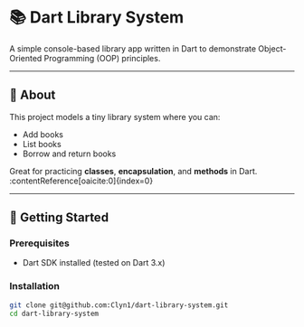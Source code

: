 # 📚 Dart Library System

A simple console-based library app written in Dart to demonstrate Object-Oriented Programming (OOP) principles.

---

## 🧠 About

This project models a tiny library system where you can:
- Add books
- List books
- Borrow and return books

Great for practicing **classes**, **encapsulation**, and **methods** in Dart. :contentReference[oaicite:0]{index=0}

---

## 🚀 Getting Started

### Prerequisites
- Dart SDK installed (tested on Dart 3.x)

### Installation
```bash
git clone git@github.com:Clyn1/dart-library-system.git
cd dart-library-system
